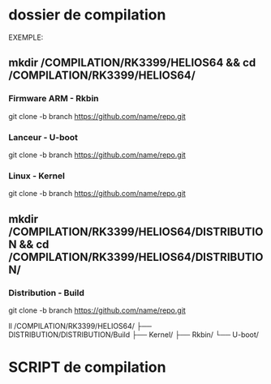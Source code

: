 # dossier de compilation 

EXEMPLE:

## mkdir /COMPILATION/RK3399/HELIOS64 && cd /COMPILATION/RK3399/HELIOS64/
### Firmware ARM - Rkbin
git clone -b branch https://github.com/name/repo.git
### Lanceur - U-boot
git clone -b branch https://github.com/name/repo.git
### Linux - Kernel
git clone -b branch https://github.com/name/repo.git

## mkdir /COMPILATION/RK3399/HELIOS64/DISTRIBUTION && cd /COMPILATION/RK3399/HELIOS64/DISTRIBUTION/
### Distribution - Build
git clone -b branch https://github.com/name/repo.git

ll /COMPILATION/RK3399/HELIOS64/
├── DISTRIBUTION/DISTRIBUTION/Build
├── Kernel/
├── Rkbin/
└── U-boot/

# SCRIPT de compilation
